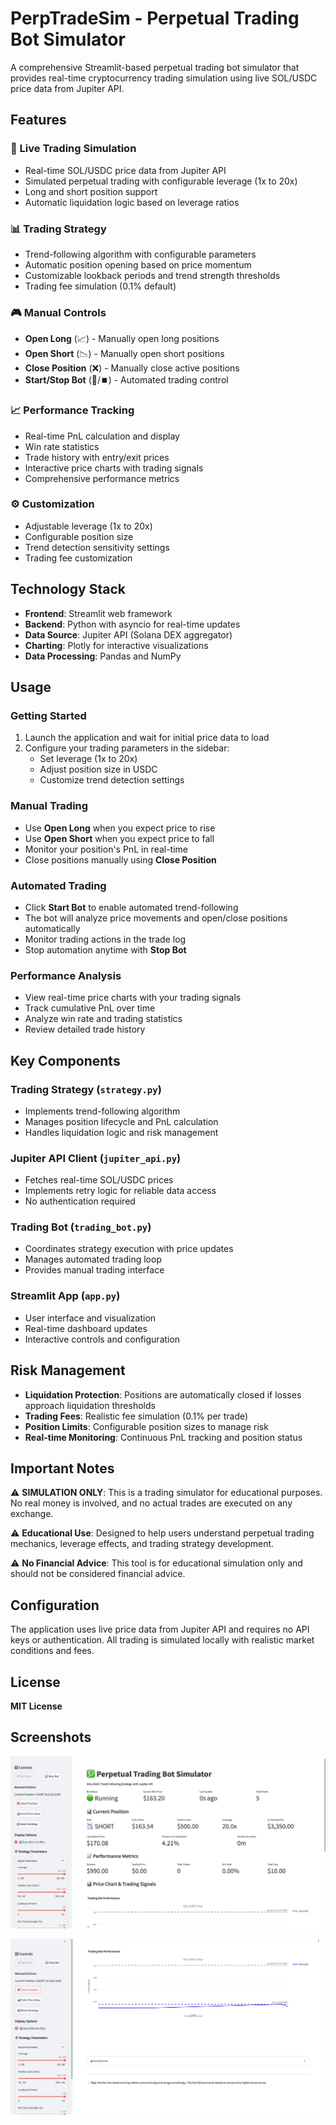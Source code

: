 # PerpTradeSim - Perpetual Trading Bot Simulator

A comprehensive Streamlit-based perpetual trading bot simulator that provides real-time cryptocurrency trading simulation using live SOL/USDC price data from Jupiter API.

## Features

### 🚀 Live Trading Simulation
- Real-time SOL/USDC price data from Jupiter API
- Simulated perpetual trading with configurable leverage (1x to 20x)
- Long and short position support
- Automatic liquidation logic based on leverage ratios

### 📊 Trading Strategy
- Trend-following algorithm with configurable parameters
- Automatic position opening based on price momentum
- Customizable lookback periods and trend strength thresholds
- Trading fee simulation (0.1% default)

### 🎮 Manual Controls
- **Open Long** (📈) - Manually open long positions
- **Open Short** (📉) - Manually open short positions  
- **Close Position** (❌) - Manually close active positions
- **Start/Stop Bot** (🚀/⏹️) - Automated trading control

### 📈 Performance Tracking
- Real-time PnL calculation and display
- Win rate statistics
- Trade history with entry/exit prices
- Interactive price charts with trading signals
- Comprehensive performance metrics

### ⚙️ Customization
- Adjustable leverage (1x to 20x)
- Configurable position size
- Trend detection sensitivity settings
- Trading fee customization

## Technology Stack

- **Frontend**: Streamlit web framework
- **Backend**: Python with asyncio for real-time updates
- **Data Source**: Jupiter API (Solana DEX aggregator)
- **Charting**: Plotly for interactive visualizations
- **Data Processing**: Pandas and NumPy

  
## Usage

### Getting Started
1. Launch the application and wait for initial price data to load
2. Configure your trading parameters in the sidebar:
   - Set leverage (1x to 20x)
   - Adjust position size in USDC
   - Customize trend detection settings

### Manual Trading
- Use **Open Long** when you expect price to rise
- Use **Open Short** when you expect price to fall
- Monitor your position's PnL in real-time
- Close positions manually using **Close Position**

### Automated Trading
- Click **Start Bot** to enable automated trend-following
- The bot will analyze price movements and open/close positions automatically
- Monitor trading actions in the trade log
- Stop automation anytime with **Stop Bot**

### Performance Analysis
- View real-time price charts with your trading signals
- Track cumulative PnL over time
- Analyze win rate and trading statistics
- Review detailed trade history

## Key Components

### Trading Strategy (`strategy.py`)
- Implements trend-following algorithm
- Manages position lifecycle and PnL calculation
- Handles liquidation logic and risk management

### Jupiter API Client (`jupiter_api.py`)
- Fetches real-time SOL/USDC prices
- Implements retry logic for reliable data access
- No authentication required

### Trading Bot (`trading_bot.py`)
- Coordinates strategy execution with price updates
- Manages automated trading loop
- Provides manual trading interface

### Streamlit App (`app.py`)
- User interface and visualization
- Real-time dashboard updates
- Interactive controls and configuration

  
## Risk Management

- **Liquidation Protection**: Positions are automatically closed if losses approach liquidation thresholds
- **Trading Fees**: Realistic fee simulation (0.1% per trade)
- **Position Limits**: Configurable position sizes to manage risk
- **Real-time Monitoring**: Continuous PnL tracking and position status

## Important Notes

⚠️ **SIMULATION ONLY**: This is a trading simulator for educational purposes. No real money is involved, and no actual trades are executed on any exchange.

⚠️ **Educational Use**: Designed to help users understand perpetual trading mechanics, leverage effects, and trading strategy development.

⚠️ **No Financial Advice**: This tool is for educational simulation only and should not be considered financial advice.

## Configuration

The application uses live price data from Jupiter API and requires no API keys or authentication. All trading is simulated locally with realistic market conditions and fees. 

## License

**MIT License**


## Screenshots

![](https://github.com/btorressz/PerpTradeSim/blob/main/perpscreenshot1.jpg?raw=true)

![](https://github.com/btorressz/PerpTradeSim/blob/main/perpscreenshot2.jpg?raw=true)

